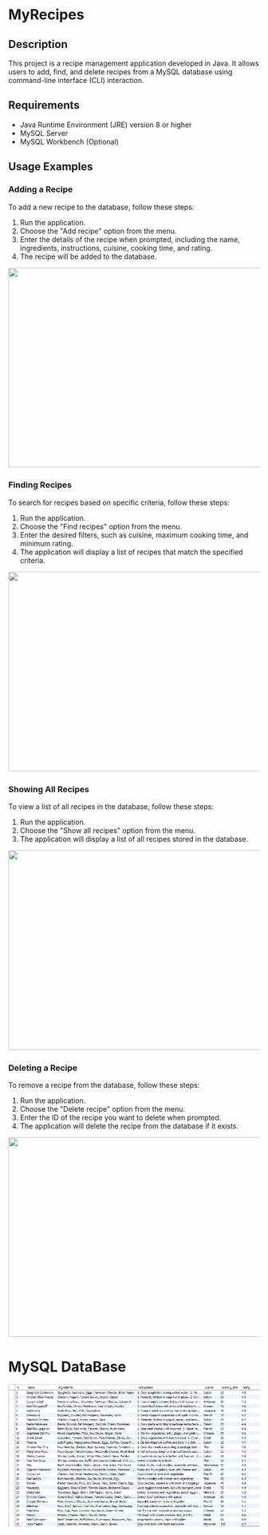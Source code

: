 # MyRecipes
## Description
This project is a recipe management application developed in Java. It allows users to add, find, and delete recipes from a MySQL database using command-line interface (CLI) interaction.

## Requirements
* Java Runtime Environment (JRE) version 8 or higher
* MySQL Server
* MySQL Workbench (Optional)


## Usage Examples
### Adding a Recipe
To add a new recipe to the database, follow these steps:
1. Run the application.
2. Choose the "Add recipe" option from the menu.
3. Enter the details of the recipe when prompted, including the name, ingredients, instructions, cuisine, cooking time, and rating.
4. The recipe will be added to the database.
<img src="https://github.com/Yovel1116/MyRecipes/assets/136003124/85f2cf5d-fa51-46c5-bde8-2bd077223f27" width="650" height="400">



### Finding Recipes
To search for recipes based on specific criteria, follow these steps:
1. Run the application.
2. Choose the "Find recipes" option from the menu.
3. Enter the desired filters, such as cuisine, maximum cooking time, and minimum rating.
4. The application will display a list of recipes that match the specified criteria.
<img src="https://github.com/Yovel1116/MyRecipes/assets/136003124/504ca05c-c1d0-4492-a716-be5ed0059267" width="650" height="400">

### Showing All Recipes
To view a list of all recipes in the database, follow these steps:
1. Run the application.
2. Choose the "Show all recipes" option from the menu.
3. The application will display a list of all recipes stored in the database.
<img src="https://github.com/Yovel1116/MyRecipes/assets/136003124/3ffd7087-f88a-422a-900b-0c90c3dc9e6e" width="650" height="400">

### Deleting a Recipe
To remove a recipe from the database, follow these steps:
1. Run the application.
2. Choose the "Delete recipe" option from the menu.
3. Enter the ID of the recipe you want to delete when prompted.
4. The application will delete the recipe from the database if it exists.
<img src="https://github.com/Yovel1116/MyRecipes/assets/136003124/6d22b636-c6be-4e16-8f24-043b50df97a4" width="650" height="400">

# MySQL DataBase 
![w](MySQLdb.JPG)

